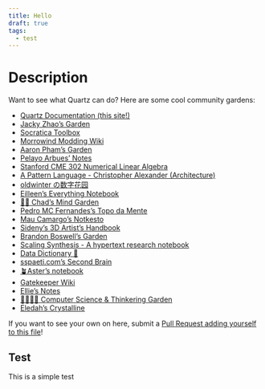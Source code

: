 ```yaml
---
title: Hello
draft: true
tags:
  - test
---
```


# Description
Want to see what Quartz can do? Here are some cool community gardens:

- [Quartz Documentation (this site!)](https://quartz.jzhao.xyz/)
- [Jacky Zhao’s Garden](https://jzhao.xyz/)
- [Socratica Toolbox](https://toolbox.socratica.info/)
- [Morrowind Modding Wiki](https://morrowind-modding.github.io/)
- [Aaron Pham’s Garden](https://aarnphm.xyz/)
- [Pelayo Arbues’ Notes](https://pelayoarbues.com/)
- [Stanford CME 302 Numerical Linear Algebra](https://ericdarve.github.io/NLA/)
- [A Pattern Language - Christopher Alexander (Architecture)](https://patternlanguage.cc/)
- [oldwinter の数字花园](https://garden.oldwinter.top/)
- [Eilleen’s Everything Notebook](https://quartz.eilleeenz.com/)
- [🧠🌳 Chad’s Mind Garden](https://www.chadly.net/)
- [Pedro MC Fernandes’s Topo da Mente](https://www.pmcf.xyz/topo-da-mente/)
- [Mau Camargo’s Notkesto](https://notes.camargomau.com/)
- [Sideny’s 3D Artist’s Handbook](https://sidney-eliot.github.io/3d-artists-handbook/)
- [Brandon Boswell’s Garden](https://brandonkboswell.com/)
- [Scaling Synthesis - A hypertext research notebook](https://scalingsynthesis.com/)
- [Data Dictionary 🧠](https://glossary.airbyte.com/)
- [sspaeti.com’s Second Brain](https://brain.sspaeti.com/)
- [🪴Aster’s notebook](https://notes.asterhu.com/)
- [Gatekeeper Wiki](https://www.gatekeeper.wiki/)
- [Ellie’s Notes](https://ellie.wtf/)
- [🥷🏻🌳🍃 Computer Science & Thinkering Garden](https://notes.yxy.ninja/)
- [Eledah’s Crystalline](https://blog.eledah.ir/)

If you want to see your own on here, submit a [Pull Request adding yourself to this file](https://github.com/jackyzha0/quartz/blob/v4/docs/showcase.md)!

## Test

This is a simple test